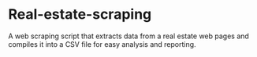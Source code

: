 # Real-estate-scraping
A web scraping script that extracts data from a real estate web pages and compiles it into a CSV file for easy analysis and reporting.
